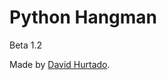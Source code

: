 # Python Hangman

Beta 1.2

Made by [David Hurtado](https://twitter.com/santigo171 "David Hurtado").

<!-- ## Install the game

## Contribute -->
